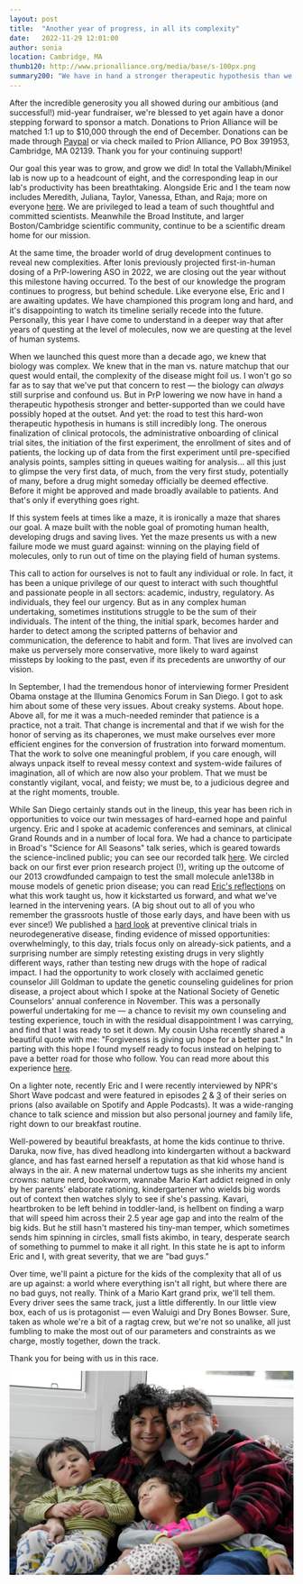```yaml
---
layout: post
title:  "Another year of progress, in all its complexity"
date:   2022-11-29 12:01:00
author: sonia
location: Cambridge, MA
thumb120: http://www.prionalliance.org/media/base/s-100px.png
summary200: "We have in hand a stronger therapeutic hypothesis than we could have possibly hoped for. And yet: the road to test this hard-won hypothesis in humans is still incredibly long."
---
```


After the incredible generosity you all showed during our ambitious (and successful!) mid-year fundraiser, we're blessed to yet again have a donor stepping forward to sponsor a match. Donations to Prion Alliance will be matched 1:1 up to $10,000 through the end of December. Donations can be made through [Paypal](http://www.prionalliance.org/donate/) or via check mailed to Prion Alliance, PO Box 391953, Cambridge, MA 02139. Thank you for your continuing support!

Our goal this year was to grow, and grow we did! In total the Vallabh/Minikel lab is now up to a headcount of eight, and the corresponding leap in our lab's productivity has been breathtaking. Alongside Eric and I the team now includes Meredith, Juliana, Taylor, Vanessa, Ethan, and Raja; more on everyone [here](https://www.vallabhminikel.org/people/). We are privileged to lead a team of such thoughtful and committed scientists. Meanwhile the Broad Institute, and larger Boston/Cambridge scientific community, continue to be a scientific dream home for our mission.

At the same time, the broader world of drug development continues to reveal new complexities. After Ionis previously projected first-in-human dosing of a PrP-lowering ASO in 2022, we are closing out the year without this milestone having occurred. To the best of our knowledge the program continues to progress, but behind schedule. Like everyone else, Eric and I are awaiting updates. We have championed this program long and hard, and it's disappointing to watch its timeline serially recede into the future. Personally, this year I have come to understand in a deeper way that after years of questing at the level of molecules, now we are questing at the level of human systems. 

When we launched this quest more than a decade ago, we knew that biology was complex. We knew that in the man vs. nature matchup that our quest would entail, the complexity of the disease might foil us. I won't go so far as to say that we've put that concern to rest &mdash; the biology can *always* still surprise and confound us. But in PrP lowering we now have in hand a therapeutic hypothesis stronger and better-supported than we could have possibly hoped at the outset. And yet: the road to test this hard-won therapeutic hypothesis in humans is still incredibly long. The onerous finalization of clinical protocols, the administrative onboarding of clinical trial sites, the initiation of the first experiment, the enrollment of sites and of patients, the locking up of data from the first experiment until pre-specified analysis points, samples sitting in queues waiting for analysis... all this just to glimpse the very first data, of much, from the very first study, potentially of many, before a drug might someday officially be deemed effective. Before it might be approved and made broadly available to patients. And that's only if everything goes right. 

If this system feels at times like a maze, it is ironically a maze that shares our goal. A maze built with the noble goal of promoting human health, developing drugs and saving lives. Yet the maze presents us with a new failure mode we must guard against: winning on the playing field of molecules, only to run out of time on the playing field of human systems. 

This call to action for ourselves is not to fault any individual or role. In fact, it has been a unique privilege of our quest to interact with such thoughtful and passionate people in all sectors: academic, industry, regulatory. As individuals, they feel our urgency. But as in any complex human undertaking, sometimes institutions struggle to be the sum of their individuals. The intent of the thing, the initial spark, becomes harder and harder to detect among the scripted patterns of behavior and communication, the deference to habit and form. That lives are involved can make us perversely more conservative, more likely to ward against missteps by looking to the past, even if its precedents are unworthy of our vision.

In September, I had the tremendous honor of interviewing former President Obama onstage at the Illumina Genomics Forum in San Diego. I got to ask him about some of these very issues. About creaky systems. About hope. Above all, for me it was a much-needed reminder that patience is a practice, not a trait. That change is incremental and that if we wish for the honor of serving as its chaperones, we must make ourselves ever more efficient engines for the conversion of frustration into forward momentum. That the work to solve one meaningful problem, if you care enough, will always unpack itself to reveal messy context and system-wide failures of imagination, all of which are now also your problem. That we must be constantly vigilant, vocal, and feisty; we must be, to a judicious degree and at the right moments, trouble.

While San Diego certainly stands out in the lineup, this year has been rich in opportunities to voice our twin messages of hard-earned hope and painful urgency. Eric and I spoke at academic conferences and seminars, at clinical Grand Rounds and in a number of local fora. We had a chance to participate in Broad's "Science for All Seasons" talk series, which is geared towards the science-inclined public; you can see our recorded talk [here](https://www.youtube.com/watch?v=XwTq2CXWbdk&list=PLlMMtlgw6qNjA8e3YeoSoeuifqyceaz6T&index=2). We circled back on our first ever prion research project (!), writing up the outcome of our 2013 crowdfunded campaign to test the small molecule anle138b in mouse models of genetic prion disease; you can read [Eric's reflections](https://www.cureffi.org/2022/10/12/lessons-learned-first-experiment/)
on what this work taught us, how it kickstarted us forward, and what we've learned in the intervening years. (A big shout out to all of you who remember the grassroots hustle of those early days, and have been with us ever since!) We published a [hard look](https://www.cureffi.org/2022/10/24/prevention-targeted-therapies-business-usual/) at preventive clinical trials in neurodegenerative disease, finding evidence of missed opportunities: overwhelmingly, to this day, trials focus only on already-sick patients, and a surprising number are simply retesting existing drugs in very slightly different ways, rather than testing new drugs with the hope of radical impact. I had the opportunity to work closely with acclaimed genetic counselor Jill Goldman to update the genetic counseling guidelines for prion disease, a project about which I spoke at the National Society of Genetic Counselors' annual conference in November. This was a personally powerful undertaking for me &mdash; a chance to revisit my own counseling and testing experience, touch in with the residual disappointment I was carrying, and find that I was ready to set it down. My cousin Usha recently shared a beautiful quote with me: "Forgiveness is giving up hope for a better past." In parting with this hope I found myself ready to focus instead on helping to pave a better road for those who follow. You can read more about this experience [here](https://www.prionalliance.org/2022/07/28/genetic-counseling/).

On a lighter note, recently Eric and I were recently interviewed by NPR's Short Wave podcast and were featured in episodes [2](https://www.npr.org/2022/11/14/1136662205/science-couldnt-save-her-so-she-became-a-scientist) & [3](https://www.npr.org/2022/11/14/1136664836/a-deeply-personal-race-against-a-fatal-brain-disease) of their series on prions (also available on Spotify and Apple Podcasts). It was a wide-ranging chance to talk science and mission but also personal journey and family life, right down to our breakfast routine.

Well-powered by beautiful breakfasts, at home the kids continue to thrive. Daruka, now five, has dived headlong into kindergarten without a backward glance, and has fast earned herself a reputation as that kid whose hand is always in the air. A new maternal undertow tugs as she inherits my ancient crowns: nature nerd, bookworm, wannabe Mario Kart addict reigned in only by her parents' elaborate rationing, kindergartener who wields big words out of context then watches slyly to see if she's passing. Kavari, heartbroken to be left behind in toddler-land, is hellbent on finding a warp that will speed him across their 2.5 year age gap and into the realm of the big kids. But he still hasn't mastered his tiny-man temper, which sometimes sends him spinning in circles, small fists akimbo, in teary, desperate search of something to pummel to make it all right. In this state he is apt to inform Eric and I, with great severity, that we are "bad guys."

Over time, we'll paint a picture for the kids of the complexity that all of us are up against: a world where everything isn't all right, but where there are no bad guys, not really. Think of a Mario Kart grand prix, we'll tell them. Every driver sees the same track, just a little differently. In our little view box, each of us is protagonist &mdash; even Waluigi and Dry Bones Bowser. Sure, taken as whole we're a bit of a ragtag crew, but we're not so unalike, all just fumbling to make the most out of our parameters and constraints as we charge, mostly together, down the track.

Thank you for being with us in this race.

![](/media/2022/11/family-photo-2022-11-26.png)


